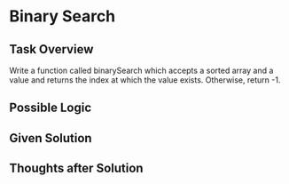# Binary Search

## Task Overview
Write a function called binarySearch which accepts a sorted array and a value and returns the index at which the value exists. Otherwise, return -1.

## Possible Logic

## Given Solution

## Thoughts after Solution

